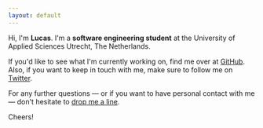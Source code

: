 ```yaml
---
layout: default
---
```


Hi, I'm **Lucas**. I'm a **software engineering student** at the University of Applied Sciences Utrecht, The Netherlands.

If you'd like to see what I'm currently working on, find me over at [GitHub](https://github.com/lucaslampe/). Also, if you want to keep in touch with me, make sure to follow me on [Twitter](https://twitter.com/lucaslampe).

For any further questions — or if you want to have personal contact with me — don't hesitate to [drop me a line](mailto:lucaslampe@gmail.com).

Cheers!

